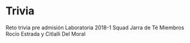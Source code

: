 # Trivia
Reto trivia pre admisión Laboratoria 2018-1
Squad Jarra de Té
Miembros Rocío Estrada y Citlalli Del Moral
